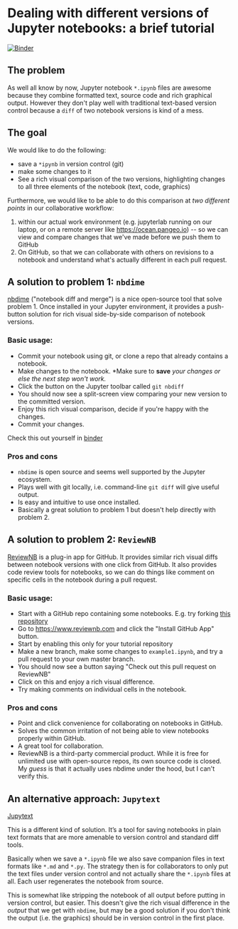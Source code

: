 # Dealing with different versions of Jupyter notebooks: a brief tutorial

[![Binder](https://mybinder.org/badge_logo.svg)](https://mybinder.org/v2/gh/brian-rose/notebook_diff_tutorial/master)

## The problem

As well all know by now, Jupyter notebook `*.ipynb` files are awesome because they combine formatted text, source code and rich graphical output. However they don't play well with traditional text-based version control because a `diff` of two notebook versions is kind of a mess.

## The goal

We would like to do the following:
- save a `*ipynb` in version control (git)
- make some changes to it
- See a rich visual comparison of the two versions, highlighting changes to all three elements of the notebook (text, code, graphics)

Furthermore, we would like to be able to do this comparison at *two different points* in our collaborative workflow:
1. within our actual work environment (e.g. jupyterlab running on our laptop, or on a remote server like https://ocean.pangeo.io) -- so we can view and compare changes that we've made before we push them to GitHub
2. On GitHub, so that we can collaborate with others on revisions to a notebook and understand what's actually different in each pull request.

## A solution to problem 1: `nbdime`

[nbdime](https://nbdime.readthedocs.io/en/latest/) ("notebook diff and merge") is a nice open-source tool that solve problem 1. Once installed in your Jupyter environment, it provides a push-button solution for rich visual side-by-side comparison of notebook versions.

### Basic usage:

- Commit your notebook using git, or clone a repo that already contains a notebook.
- Make changes to the notebook. *Make sure to **save** *your changes or else the next step won't work.*
- Click the button on the Jupyter toolbar called `git nbdiff`
- You should now see a split-screen view comparing your new version to the committed version.
- Enjoy this rich visual comparison, decide if you're happy with the changes.
- Commit your changes.

Check this out yourself in [binder](https://mybinder.org/v2/gh/brian-rose/notebook_diff_tutorial/master)

### Pros and cons

- `nbdime` is open source and seems well supported by the Jupyter ecosystem.
- Plays well with git locally, i.e. command-line `git diff` will give useful output.
- Is easy and intuitive to use once installed.
- Basically a great solution to problem 1 but doesn't help directly with problem 2.

## A solution to problem 2: `ReviewNB`

[ReviewNB](https://www.reviewnb.com) is a plug-in app for GitHub. It provides similar rich visual diffs between notebook versions with one click from GitHub. It also provides code review tools for notebooks, so we can do things like comment on specific cells in the notebook during a pull request.

### Basic usage:

- Start with a GitHub repo containing some notebooks. E.g. try forking [this repository](https://github.com/brian-rose/notebook_diff_tutorial)
- Go to https://www.reviewnb.com and click the "Install GitHub App" button.
- Start by enabling this only for your tutorial repository
- Make a new branch, make some changes to `example1.ipynb`, and try a pull request to your own master branch.
- You should now see a button saying "Check out this pull request on ReviewNB"
- Click on this and enjoy a rich visual difference.
- Try making comments on individual cells in the notebook.

### Pros and cons

- Point and click convenience for collaborating on notebooks in GitHub.
- Solves the common irritation of not being able to view notebooks properly within GitHub.
- A great tool for collaboration.
- ReviewNB is a third-party commercial product. While it is free for unlimited use with open-source repos, its own source code is closed. My *guess* is that it actually uses nbdime under the hood, but I can't verify this.

## An alternative approach: `Jupytext`

[Jupytext](https://jupytext.readthedocs.io/en/latest/?badge=latest)

This is a different kind of solution. It’s a tool for saving notebooks in plain text formats that are more amenable to version control and standard diff tools.

Basically when we save a `*.ipynb` file we also save companion files in text formats like `*.md` and `*.py`. The strategy then is for collaborators to only put the text files under version control and not actually share the `*.ipynb` files at all. Each user regenerates the notebook from source.

This is somewhat like stripping the notebook of all output before putting in version control, but easier. This doesn't give the rich visual difference in the *output* that we get with `nbdime`, but may be a good solution if you don't think the output (i.e. the graphics) should be in version control in the first place.
